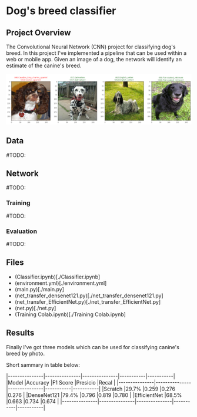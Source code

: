 [//]: # (Image References)

[image1]: ./images/result.png "Sample Output"
[image2]: ./images/vgg16_model.png "VGG-16 Model Layers"
[image3]: ./images/vgg16_model_draw.png "VGG16 Model Figure"

# Dog's breed classifier

## Project Overview

The Convolutional Neural Network (CNN) project for classifying dog's breed. In this project I've implemented a pipeline that can be used within a web or mobile app. Given an image of a dog, the network will identify an estimate of the canine's breed.  

![Sample Output][image1]

## Data

#TODO:

## Network

#TODO:

### Training

#TODO:

### Evaluation

#TODO:

## Files

* (Classifier.ipynb)[./Classifier.ipynb]
* (environment.yml)[./environment.yml]
* (main.py)[./main.py]
* (net_transfer_densenet121.py)[./net_transfer_densenet121.py]
* (net_transfer_EfficientNet.py)[./net_transfer_EfficientNet.py]
* (net.py)[./net.py]
* (Training Colab.ipynb)[./Training Colab.ipynb]

## Results

Finally I've got three models which can be used for classifying canine's breed by photo.

Short sammary in table below:

|---------------|---------------|---------------|-----------|-----------|
|Model			|Accuracy		|F1 Score		|Presicio	|Recal		|
|---------------|---------------|---------------|-----------|-----------|
|Scratch		|29.7%			|0.259			|0.276		|0.276		|
|DenseNet121	|79.4%			|0.796			|0.819		|0.780		|
|EfficientNet	|68.5%			|0.663			|0.734		|0.674		|
|---------------|---------------|---------------|-----------|-----------|